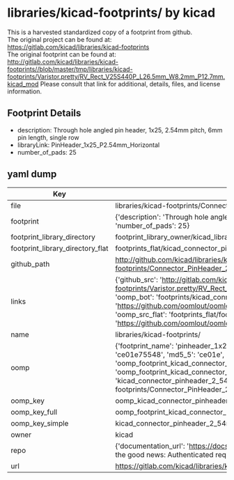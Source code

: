 # libraries/kicad-footprints/ by kicad  
This is a harvested standardized copy of a footprint from github.  
The original project can be found at:  
https://gitlab.com/kicad/libraries/kicad-footprints  
The original footprint can be found at:
http://gitlab.com/kicad/libraries/kicad-footprints//blob/master/tmp/libraries/kicad-footprints/Varistor.pretty/RV_Rect_V25S440P_L26.5mm_W8.2mm_P12.7mm.kicad_mod
Please consult that link for additional, details, files, and license information.  
## Footprint Details
* description: Through hole angled pin header, 1x25, 2.54mm pitch, 6mm pin length, single row  
* libraryLink: PinHeader_1x25_P2.54mm_Horizontal  
* number_of_pads: 25  
## yaml dump  
| Key | Value |  
| --- | --- |  
| file | libraries/kicad-footprints/Connector_PinHeader_2.54mm.pretty/PinHeader_1x25_P2.54mm_Horizontal.kicad_mod |  
| footprint | {'description': 'Through hole angled pin header, 1x25, 2.54mm pitch, 6mm pin length, single row', 'libraryLink': 'PinHeader_1x25_P2.54mm_Horizontal', 'number_of_pads': 25} |  
| footprint_library_directory | footprint_library_owner/kicad_libraries/kicad-footprints/ |  
| footprint_library_directory_flat | footprints_flat/kicad_connector_pinheader_2_54mm_pinheader_1x25_p2_54mm_horizontal/working |  
| github_path | http://github.com/kicad/libraries/kicad-footprints//blob/master/tmp/libraries/kicad-footprints/Connector_PinHeader_2.54mm.pretty/PinHeader_1x25_P2.54mm_Horizontal.kicad_mod |  
| links | {'github_src': 'http://gitlab.com/kicad/libraries/kicad-footprints//blob/master/tmp/libraries/kicad-footprints/Varistor.pretty/RV_Rect_V25S440P_L26.5mm_W8.2mm_P12.7mm.kicad_mod', 'github_src_repo': 'https://gitlab.com/kicad/libraries/kicad-footprints', 'oomp_bot': 'footprints/kicad_connector_pinheader_2_54mm_pinheader_1x25_p2_54mm_horizontal/working', 'oomp_bot_github': 'https://github.com/oomlout/oomlout_oomp_footprint_bot/tree/main/footprints/kicad_connector_pinheader_2_54mm_pinheader_1x25_p2_54mm_horizontal/working', 'oomp_src_flat': 'footprints_flat/footprints_flat/kicad_connector_pinheader_2_54mm_pinheader_1x25_p2_54mm_horizontal/working', 'oomp_src_flat_github': 'https://github.com/oomlout/oomlout_oomp_footprint_src/tree/main/footprints_flat/kicad_connector_pinheader_2_54mm_pinheader_1x25_p2_54mm_horizontal/working'} |  
| name | libraries/kicad-footprints/ |  
| oomp | {'footprint_name': 'pinheader_1x25_p2_54mm_horizontal', 'library_name': 'connector_pinheader_2_54mm', 'md5': 'ce01e755483a13a4878d6da2c878e5be', 'md5_10': 'ce01e75548', 'md5_5': 'ce01e', 'md5_6': 'ce01e7', 'oomp_key': 'oomp_kicad_connector_pinheader_2_54mm_pinheader_1x25_p2_54mm_horizontal', 'oomp_key_extra': 'oomp_footprint_kicad_connector_pinheader_2_54mm_pinheader_1x25_p2_54mm_horizontal', 'oomp_key_full': 'oomp_footprint_kicad_connector_pinheader_2_54mm_pinheader_1x25_p2_54mm_horizontal_ce01e7', 'oomp_key_simple': 'kicad_connector_pinheader_2_54mm_pinheader_1x25_p2_54mm_horizontal', 'original_filename': 'libraries/kicad-footprints/Connector_PinHeader_2.54mm.pretty/PinHeader_1x25_P2.54mm_Horizontal.kicad_mod', 'owner_name': 'kicad'} |  
| oomp_key | oomp_kicad_connector_pinheader_2_54mm_pinheader_1x25_p2_54mm_horizontal |  
| oomp_key_full | oomp_footprint_kicad_connector_pinheader_2_54mm_pinheader_1x25_p2_54mm_horizontal |  
| oomp_key_simple | kicad_connector_pinheader_2_54mm_pinheader_1x25_p2_54mm_horizontal |  
| owner | kicad |  
| repo | {'documentation_url': 'https://docs.github.com/rest/overview/resources-in-the-rest-api#rate-limiting', 'message': "API rate limit exceeded for 84.66.173.59. (But here's the good news: Authenticated requests get a higher rate limit. Check out the documentation for more details.)"} |  
| url | https://gitlab.com/kicad/libraries/kicad-footprints |  

